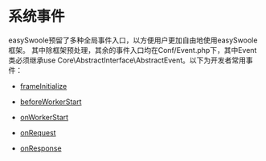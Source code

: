 # 系统事件
easySwoole预留了多种全局事件入口，以方便用户更加自由地使用easySwoole框架。
其中除框架预处理，其余的事件入口均在Conf/Event.php下，其中Event类必须继承use Core\AbstractInterface\AbstractEvent。以下为开发者常用事件：

* [frameInitialize](/Advance/Event/frameInitialize.md)

* [beforeWorkerStart](/Advance/Event/beforeWorkerStart.md)

* [onWorkerStart](/Advance/Event/onWorkerStart.md)

* [onRequest](/Advance/Event/onRequest.md)

* [onResponse](/Advance/Event/onResponse.md)